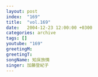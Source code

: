 ```yaml
---
layout: post
index:  "169"
title:  "vol.169"
date:   2004-12-23 12:00:00 +0300
categories: archive
tags: []
youtube: "169"
greetingM: 
greetingT: 
songName: 知床旅情
singer: 加藤登紀子
---
```

